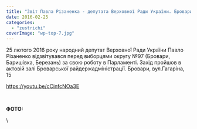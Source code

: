 ```yaml
---
title: "Звіт Павла Різаненка - депутата Верховної Ради України. Бровари. 25 лютого 2016 року"
date: 2016-02-25
categories: 
  - "zustrichi"
coverImage: "wp-top-7.jpg"
---
```


25 лютого 2016 року народний депутат Верховної Ради України Павло Різаненко відзвітувався перед виборцями округу №97 (Бровари, Баришівка, Березань) за свою роботу в Парламенті. Захід пройшов в актовій залі Броварської райдержадміністрації. Бровари, вул.Гагаріна, 15<!--more-->

https://youtu.be/cCinfcNOa3E

 

**ФОТО:**

\
